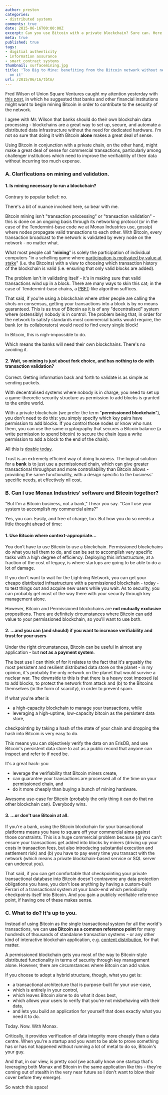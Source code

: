 ```yaml
---
author: preston
categories:
- distributed systems
comments: true
date: 2015-06-16T00:00:00Z
excerpt: Can you use Bitcoin with a private blockchain? Sure can. Here's how.
meta: true
published: true
tags:
- digitial authenticity
- information assurance
- smart contract systems
thumbnail: surfacemining.jpg
title: 'Too Big to Mine: benefiting from the Bitcoin network without needing to transact
  on it'
url: /2015/06/16/tbtm/
---
```


Fred Wilson of Union Square Ventures caught my attention yesterday with [this post](http://avc.com/2015/06/banks-and-brokerages-should-be-mining-the-blockchain/), in which he suggested that banks and other financial institutions might want to begin mining Bitcoin in order to contribute to the security of the network.

I agree with Mr. Wilson that banks should do their own blockchain data processing - blockchains are a great way to set up, secure, and automate a distributed data infrastructure without the need for dedicated hardware. I'm not so sure that doing it with Bitcoin **alone** makes a great deal of sense.

Using Bitcoin in conjunction with a private chain, on the other hand, might make a great deal of sense for commercial transactions, particularly among challenger institutions which need to improve the verifiability of their data without incurring too much expense.

### A. Clarifications on mining and validation.

#### 1. Is mining necessary to run a blockchain?

Contrary to popular belief: no.

There's a bit of nuance involved here, so bear with me.

Bitcoin mining isn't "transaction processing" or "transaction validation" - this is done on an ongoing basis through its networking protocol (or in the case of the Tendermint-base code we at Monax Industries use, gossip) where nodes propagate valid transactions to each other. With Bitcoin, every transaction broadcast to the network is validated by every node on the network - no matter what.

What most people call "**mining**" is solely the participation of individual computers "in a schelling game where [participation is motivated by value at stake](/blog/2015/04/30/on-blockchains/)" (i.e. the Bitcoins) with a view to choosing which transaction history of the blockchain is valid (i.e. ensuring that only valid blocks are added).

The problem isn't in validating itself - it's in making sure that valid transactions wind up in a block. There are many ways to skin this cat; in the case of Tendermint-base chains, a [PBFT](https://en.wikipedia.org/wiki/Byzantine_fault_tolerance)-like algorithm suffices.

That said, if you're using a blockchain where other people are calling the shots on consensus, getting your transactions into a block is by no means guaranteed. This is as true of Bitcoin as it is of any "decentralised" system where (ostensibly) nobody is in control. The problem being that, in order for the network to satisfy standards most commercial banks would require, the bank (or its collaborators) would need to find every single block!

In Bitcoin, this is nigh-impossible to do.

Which means the banks will need their own blockchains. There's no avoiding it.

#### 2. Wait, so mining is just about fork choice, and has nothing to do with transaction validation?

Correct. Getting information back and forth to validate is as simple as sending packets.

With decentralised systems where nobody is in charge, you need to set up a game-theoretic security structure as permission to add blocks is granted to the entire world.

With a private blockchain (we prefer the term "**permissioned blockchain**"), you don't need to do this: you simply specify which key pairs have permission to add blocks. If you control those nodes or know who runs them, you can use the same cryptography that secures a Bitcoin balance (a write permission to spend bitcoin) to secure the chain (qua a write permission to add a block to the end of the chain).

All this is [doable today](/docs).

Trust is an extremely efficient way of doing business. The logical solution for a **bank** is to just use a permissioned chain, which can give greater transactional throughput and more controllability than Bitcoin allows - providing the same functionality, with a design specific to the business' specific needs, at effectively nil cost.

### B. Can I use Monax Industries' software and Bitcoin together?

"But I'm a Bitcoin business, not a bank," I hear you say. "Can I use your system to accomplish my commercial aims?"

Yes, you can. Easily, and free of charge, too. But how you do so needs a little thought ahead of time:

#### 1. Use Bitcoin where context-appropriate...

You don’t have to use Bitcoin to use a blockchain. Permissioned blockchains do what you tell them to do, and can be set to accomplish very specific tasks with a high degree of efficiency. Deploying this infrastructure, at a fraction of the cost of legacy, is where startups are going to be able to do a lot of damage.

If you don't want to wait for the Lightning Network, you can get your cheapo distributed infrastructure with a permissioned blockchain - today - to test things out and acquire new users while you wait. As to security, you can probably get most of the way there with your security through key management alone.

However, Bitcoin and Permissioned blockchains are **not mutually exclusive** propositions. There are definitely circumstances where Bitcoin can add value to your permissioned blockchain, so you'll want to use both.

#### 2. ...and you can (and should) if you want to increase verifiability and trust for your users

Under the right circumstances, Bitcoin can be useful in almost any application - but **not as a payment system**.

The best use I can think of for it relates to the fact that it's arguably the most persistent and resilient distributed data store on the planet - in my opinion, it's probably the only network on the planet that would survive a nuclear war. The downside to this is that there is a heavy cost imposed (a) to add blocks, to protect the network from attack and (b) to the Bitcoins themselves (in the form of scarcity), in order to prevent spam.

If what you're after is

* a high-capacity blockchain to manage your transactions, while
* leveraging a high-uptime, low-capacity bitcoin as the persistent data store,

checkpointing by taking a hash of the state of your chain and dropping the hash into Bitcoin is very easy to do.

This means you can objectively verify the data on an ErisDB, and use Bitcoin's persistent data store to act as a public record that anyone can inspect and refer to if need be.

It's a great hack: you

* leverage the verifiability that Bitcoin miners create,
* can guarantee your transactions are processed all of the time on your permissioned chain, and
* do it more cheaply than buying a bunch of mining hardware.

Awesome use-case for Bitcoin (probably the only thing it can do that no other blockchain can). Everybody wins.

#### 3. ...or don't use Bitcoin at all.

If you're a bank, using the Bitcoin blockchain for your transactional platforms means you have to square off your commercial aims against those constraints. This is a huge commercial problem because (a) you can't ensure your transactions get added into blocks by miners (driving up your costs in transaction fees, but also introducing substantial execution and settlement risk) and (b) you have to pay every time you transact with the network (which means a private blockchain-based service or SQL server can undercut you).

That said, if you can get comfortable that checkpointing your private transactional database into Bitcoin doesn't contravene any data protection obligations you have, you don't lose anything by having a custom-built Ferrari of a transactional system at your back-end which periodically checkpoints itself into Bitcoin. And you gain a publicly verifiable reference point, if having one of these makes sense.

### C. What to do? It's up to you.

Instead of using Bitcoin as the single transactional system for all the world's transactions, we can **use Bitcoin as a common reference point** for many hundreds of thousands of standalone transaction systems - or any other kind of interactive blockchain application, e.g. [content distribution](https://github.com/eris-ltd/2gather), for that matter.

A permissioned blockchain gets you most of the way to Bitcoin-style distributed functionality in terms of security through key management alone. However, there are circumstances where Bitcoin can add value.

If you choose to adopt a hybrid structure, though, what you get is:

* a transactional architecture that is purpose-built for your use-case,
* which is entirely in your control,
* which leaves Bitcoin alone to do what it does best,
* which allows your users to verify that you're not misbehaving with their data,
* and lets you build an application for yourself that does exactly what you need it to do.

Today. Now. With Monax.

Critically, it provides verification of data integrity more cheaply than a data centre. When you're a startup and you want to be able to prove something has or has not happened without running a lot of metal to do so, Bitcoin's your guy.

And that, in our view, is pretty cool (we actually know one startup that's leveraging both Monax and Bitcoin in the same application like this - they're coming out of stealth in the very near future so I don't want to blow their cover before they emerge).

So watch this space!
